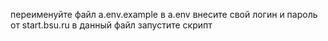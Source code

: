 переименуйте файл a.env.example в a.env
внесите свой логин и пароль от start.bsu.ru в данный файл
запустите скрипт